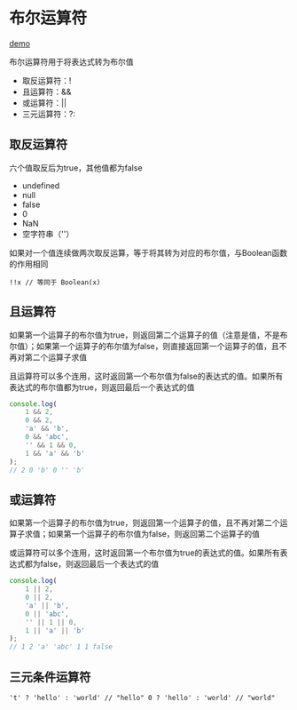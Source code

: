 # 布尔运算符

[demo](boolean.js)

布尔运算符用于将表达式转为布尔值  

- 取反运算符：!
- 且运算符：&&
- 或运算符：||
- 三元运算符：?:

## 取反运算符

六个值取反后为true，其他值都为false  

- undefined
- null
- false
- 0
- NaN
- 空字符串（''）

如果对一个值连续做两次取反运算，等于将其转为对应的布尔值，与Boolean函数的作用相同  

`!!x // 等同于 Boolean(x)`  

## 且运算符

如果第一个运算子的布尔值为true，则返回第二个运算子的值（注意是值，不是布尔值）；如果第一个运算子的布尔值为false，则直接返回第一个运算子的值，且不再对第二个运算子求值  

且运算符可以多个连用，这时返回第一个布尔值为false的表达式的值。如果所有表达式的布尔值都为true，则返回最后一个表达式的值  

```javascript
console.log(
    1 && 2,
    0 && 2,
    'a' && 'b',
    0 && 'abc',
    '' && 1 && 0,
    1 && 'a' && 'b'
);
// 2 0 'b' 0 '' 'b'
```

## 或运算符

如果第一个运算子的布尔值为true，则返回第一个运算子的值，且不再对第二个运算子求值；如果第一个运算子的布尔值为false，则返回第二个运算子的值 

或运算符可以多个连用，这时返回第一个布尔值为true的表达式的值。如果所有表达式都为false，则返回最后一个表达式的值  

```javascript
console.log(
    1 || 2,
    0 || 2,
    'a' || 'b',
    0 || 'abc',
    '' || 1 || 0,
    1 || 'a' || 'b'
);
// 1 2 'a' 'abc' 1 1 false
```


## 三元条件运算符

`'t' ? 'hello' : 'world' // "hello" 0 ? 'hello' : 'world' // "world"`
